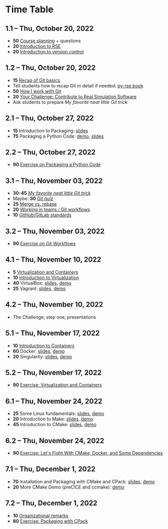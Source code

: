 # Time Table

## 1.1 – Thu, October 20, 2022

- **50** [Course planning](https://github.com/Simulation-Software-Engineering/Lecture-Material/blob/main/00_organization/course_intro_slides.md) + questions
- **20** [Introduction to RSE](https://github.com/Simulation-Software-Engineering/Lecture-Material/blob/main/00_organization/rse_basics_slides.md)
- **20** [Introduction to version control](https://github.com/Simulation-Software-Engineering/Lecture-Material/blob/main/01_version_control/intro_slides.md)

## 1.2 – Thu, October 20, 2022

- **15** [Recap of Git basics](https://github.com/Simulation-Software-Engineering/Lecture-Material/blob/main/01_version_control/git_basics_demo.md#recap-of-git-basics)
- Tell students how to recap Git in detail if needed: [py-rse book](https://merely-useful.tech/py-rse/)
- **50** [How I work with Git](https://github.com/Simulation-Software-Engineering/Lecture-Material/blob/main/01_version_control/git_basics_demo.md#how-i-work-with-git)
- **20** [Your Challenge: Contribute to Real Simulation Software](https://github.com/Simulation-Software-Engineering/Lecture-Material/blob/main/00_organization/challenge_intro_slides.md)
- Ask students to prepare *My favorite neat little Git trick*

## 2.1 – Thu, October 27, 2022

- **15** Introduction to Packaging: [slides](https://github.com/Simulation-Software-Engineering/Lecture-Material/blob/main/03_building_and_packaging/intro_slides.md)
- **75** Packaging a Python Code: [demo](https://github.com/Simulation-Software-Engineering/Lecture-Material/blob/main/03_building_and_packaging/pypi_slides.md), [slides](https://github.com/Simulation-Software-Engineering/Lecture-Material/blob/main/03_building_and_packaging/pypi_slides.md)

## 2.2 – Thu, October 27, 2022

- **90** [Exercise on Packaging a Python Code](https://github.com/Simulation-Software-Engineering/Lecture-Material/blob/main/03_building_and_packaging/pypi_exercise.md)

## 3.1 – Thu, November 03, 2022

- **30-45** [*My favorite neat little Git trick*](https://github.com/Simulation-Software-Engineering/Lecture-Material/blob/main/01_version_control/my_favorite_neat_little_git_trick_demo.md)
- Maybe: **30** [Git quiz](https://github.com/Simulation-Software-Engineering/Lecture-Material/blob/main/01_version_control/git_quiz.md)
- **25** [Merge vs. rebase](https://github.com/Simulation-Software-Engineering/Lecture-Material/blob/main/01_version_control/merge_rebase_slides.md)
- **20** [Working in teams / Git workflows](https://github.com/Simulation-Software-Engineering/Lecture-Material/blob/main/01_version_control/workflow_slides.md)
- **10** [GitHub/GitLab standards](https://github.com/Simulation-Software-Engineering/Lecture-Material/blob/main/01_version_control/standards_slides.md)

## 3.2 – Thu, November 03, 2022

- **90** [Exercise on Git Workflows](https://github.com/Simulation-Software-Engineering/Lecture-Material/blob/main/01_version_control/git_exercise.md)

## 4.1 – Thu, November 10, 2022

- **5** [Virtualization and Containers](https://github.com/Simulation-Software-Engineering/Lecture-Material/blob/main/02_virtualization_and_containers/intro_slides.md)
- **10** [Introduction to Virtualization](https://github.com/Simulation-Software-Engineering/Lecture-Material/blob/main/02_virtualization_and_containers/virtualmachines_slides.md)
- **40** VirtualBox: [slides](https://github.com/Simulation-Software-Engineering/Lecture-Material/blob/main/02_virtualization_and_containers/virtualbox_slides.md), [demo](https://github.com/Simulation-Software-Engineering/Lecture-Material/blob/main/02_virtualization_and_containers/virtualbox_demo.md)
- **25** Vagrant: [slides](https://github.com/Simulation-Software-Engineering/Lecture-Material/blob/main/02_virtualization_and_containers/vagrant_slides.md), [demo](https://github.com/Simulation-Software-Engineering/Lecture-Material/blob/main/02_virtualization_and_containers/vagrant_demo.md)

## 4.2 – Thu, November 10, 2022

- The Challenge, step one, presentations

## 5.1 – Thu, November 17, 2022

- **10** [Introduction to Containers](https://github.com/Simulation-Software-Engineering/Lecture-Material/blob/main/02_virtualization_and_containers/containers_slides.md)
- **60** Docker: [slides](https://github.com/Simulation-Software-Engineering/Lecture-Material/blob/main/02_virtualization_and_containers/docker_slides.md), [demo](https://github.com/Simulation-Software-Engineering/Lecture-Material/blob/main/02_virtualization_and_containers/docker_demo.md)
- **20** Singularity: [slides](https://github.com/Simulation-Software-Engineering/Lecture-Material/blob/main/02_virtualization_and_containers/singularity_slides.md), [demo](https://github.com/Simulation-Software-Engineering/Lecture-Material/blob/main/02_virtualization_and_containers/singularity_demo.md)

## 5.2 – Thu, November 17, 2022

- **90** [Exercise: Virtualization and Containers](https://github.com/Simulation-Software-Engineering/Lecture-Material/blob/main/02_virtualization_and_containers/virtualmachines_containers_exercise.md)

## 6.1 – Thu, November 24, 2022

- **25** Some Linux fundamentals: [slides](https://github.com/Simulation-Software-Engineering/Lecture-Material/blob/main/03_building_and_packaging/linux_fundamentals_slides.md), [demo](https://github.com/Simulation-Software-Engineering/Lecture-Material/blob/main/03_building_and_packaging/linux_fundamentals_demo.md)
- **20** Introduction to Make: [slides](https://github.com/Simulation-Software-Engineering/Lecture-Material/blob/main/03_building_and_packaging/make_slides.md), [demo](https://github.com/Simulation-Software-Engineering/Lecture-Material/blob/main/03_building_and_packaging/make_demo.md)
- **45** Introduction to CMake: [slides](https://github.com/Simulation-Software-Engineering/Lecture-Material/blob/main/03_building_and_packaging/cmake_slides.md), [demo](https://github.com/Simulation-Software-Engineering/Lecture-Material/blob/main/03_building_and_packaging/cmake_demo.md)

## 6.2 – Thu, November 24, 2022

- **90** [Exercise: Let's Fight With CMake, Docker, and Some Dependencies](https://github.com/Simulation-Software-Engineering/Lecture-Material/blob/main/03_building_and_packaging/cmake_exercise.md)

## 7.1 – Thu, December 1, 2022

- **70** Installation and Packaging with CMake and CPack: [slides](https://github.com/Simulation-Software-Engineering/Lecture-Material/blob/main/03_building_and_packaging/cpack_slides.md), [demo](https://github.com/Simulation-Software-Engineering/Lecture-Material/blob/main/03_building_and_packaging/cpack_demo.md)
- **20** More CMake Demo (preCICE and ccmake): [demo](https://github.com/Simulation-Software-Engineering/Lecture-Material/blob/main/03_building_and_packaging/cmake_more_demo.md)

## 7.2 – Thu, December 1, 2022

- **10** [Organizational remarks](https://github.com/Simulation-Software-Engineering/Lecture-Material/blob/main/00_organization/organizational_remarks_week7_slides.md)
- **80** [Exercise: Packaging with CPack](https://github.com/Simulation-Software-Engineering/Lecture-Material/blob/main/03_building_and_packaging/cpack_exercise.md)
